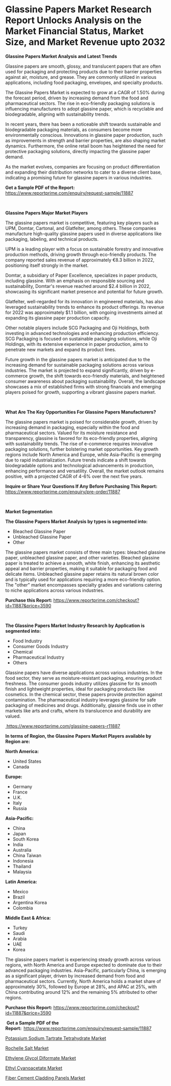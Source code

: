 <p><h1>Glassine Papers Market Research Report Unlocks Analysis on the Market Financial Status, Market Size, and Market Revenue upto 2032</h1></p><p><strong>Glassine Papers Market Analysis and Latest Trends</strong></p>
<p><p>Glassine papers are smooth, glossy, and translucent papers that are often used for packaging and protecting products due to their barrier properties against air, moisture, and grease. They are commonly utilized in various applications, including food packaging, envelopes, and specialty products.</p><p>The Glassine Papers Market is expected to grow at a CAGR of 1.50% during the forecast period, driven by increasing demand from the food and pharmaceutical sectors. The rise in eco-friendly packaging solutions is influencing manufacturers to adopt glassine paper, which is recyclable and biodegradable, aligning with sustainability trends. </p><p>In recent years, there has been a noticeable shift towards sustainable and biodegradable packaging materials, as consumers become more environmentally conscious. Innovations in glassine paper production, such as improvements in strength and barrier properties, are also shaping market dynamics. Furthermore, the online retail boom has heightened the need for protective packaging solutions, directly impacting the glassine paper demand.</p><p>As the market evolves, companies are focusing on product differentiation and expanding their distribution networks to cater to a diverse client base, indicating a promising future for glassine papers in various industries.</p></p>
<p><strong>Get a Sample PDF of the Report:&nbsp;</strong> <a href="https://www.reportprime.com/enquiry/request-sample/11887?utm_campaign=1898&utm_medium=2&utm_source=Github&utm_content=ia&utm_term=17032025&utm_id=glassine-papers">https://www.reportprime.com/enquiry/request-sample/11887</a></p>
<p>&nbsp;</p>
<p><strong>Glassine Papers Major Market Players</strong></p>
<p><p>The glassine papers market is competitive, featuring key players such as UPM, Domtar, Cartonal, and Glatfelter, among others. These companies manufacture high-quality glassine papers used in diverse applications like packaging, labeling, and technical products.</p><p>UPM is a leading player with a focus on sustainable forestry and innovative production methods, driving growth through eco-friendly products. The company reported sales revenue of approximately €8.3 billion in 2022, positioning itself strongly in the market.</p><p>Domtar, a subsidiary of Paper Excellence, specializes in paper products, including glassine. With an emphasis on responsible sourcing and sustainability, Domtar's revenue reached around $2.4 billion in 2022, showcasing its significant market presence and potential for future growth.</p><p>Glatfelter, well-regarded for its innovation in engineered materials, has also leveraged sustainability trends to enhance its product offerings. Its revenue for 2022 was approximately $1.1 billion, with ongoing investments aimed at expanding its glassine paper production capacity.</p><p>Other notable players include SCG Packaging and Oji Holdings, both investing in advanced technologies and enhancing production efficiency. SCG Packaging is focused on sustainable packaging solutions, while Oji Holdings, with its extensive experience in paper production, aims to penetrate new markets and expand its product lines.</p><p>Future growth in the glassine papers market is anticipated due to the increasing demand for sustainable packaging solutions across various industries. The market is projected to expand significantly, driven by e-commerce growth, the shift towards eco-friendly materials, and heightened consumer awareness about packaging sustainability. Overall, the landscape showcases a mix of established firms with strong financials and emerging players poised for growth, supporting a vibrant glassine papers market.</p></p>
<p>&nbsp;</p>
<p><strong>What Are The Key Opportunities For Glassine Papers Manufacturers?</strong></p>
<p><p>The glassine papers market is poised for considerable growth, driven by increasing demand in packaging, especially within the food and pharmaceutical sectors. Valued for its moisture resistance and transparency, glassine is favored for its eco-friendly properties, aligning with sustainability trends. The rise of e-commerce requires innovative packaging solutions, further bolstering market opportunities. Key growth regions include North America and Europe, while Asia-Pacific is emerging due to rapid industrialization. Future trends indicate a shift towards biodegradable options and technological advancements in production, enhancing performance and versatility. Overall, the market outlook remains positive, with a projected CAGR of 4-6% over the next five years.</p></p>
<p><strong>Inquire or Share Your Questions If Any Before Purchasing This Report:</strong> <a href="https://www.reportprime.com/enquiry/pre-order/11887?utm_campaign=1898&utm_medium=2&utm_source=Github&utm_content=ia&utm_term=17032025&utm_id=glassine-papers">https://www.reportprime.com/enquiry/pre-order/11887</a></p>
<p>&nbsp;</p>
<p><strong>Market Segmentation</strong></p>
<p><strong>The Glassine Papers Market Analysis by types is segmented into:</strong></p>
<p><ul><li>Bleached Glassine Paper</li><li>Unbleached Glassine Paper</li><li>Other</li></ul></p>
<p><p>The glassine papers market consists of three main types: bleached glassine paper, unbleached glassine paper, and other varieties. Bleached glassine paper is treated to achieve a smooth, white finish, enhancing its aesthetic appeal and barrier properties, making it suitable for packaging food and delicate items. Unbleached glassine paper retains its natural brown color and is typically used for applications requiring a more eco-friendly option. The "other" market encompasses specialty grades and variations catering to niche applications across various industries.</p></p>
<p><strong>Purchase this Report:&nbsp;</strong><a href="https://www.reportprime.com/checkout?id=11887&price=3590&utm_campaign=1898&utm_medium=2&utm_source=Github&utm_content=ia&utm_term=17032025&utm_id=glassine-papers">https://www.reportprime.com/checkout?id=11887&price=3590</a></p>
<p>&nbsp;</p>
<p><strong>The Glassine Papers Market Industry Research by Application is segmented into:</strong></p>
<p><ul><li>Food Industry</li><li>Consumer Goods Industry</li><li>Chemical</li><li>Pharmaceutical Industry</li><li>Others</li></ul></p>
<p><p>Glassine papers have diverse applications across various industries. In the food sector, they serve as moisture-resistant packaging, ensuring product freshness. The consumer goods industry utilizes glassine for its smooth finish and lightweight properties, ideal for packaging products like cosmetics. In the chemical sector, these papers provide protection against contamination. The pharmaceutical industry leverages glassine for safe packaging of medicines and drugs. Additionally, glassine finds use in other markets like arts and crafts, where its translucence and durability are valued.</p></p>
<p><a href="https://www.reportprime.com/glassine-papers-r11887?utm_campaign=1898&utm_medium=2&utm_source=Github&utm_content=ia&utm_term=17032025&utm_id=glassine-papers">&nbsp;https://www.reportprime.com/glassine-papers-r11887</a></p>
<p><strong>In terms of Region, the Glassine Papers Market Players available by Region are:</strong></p>
<p>
    <p> <strong> North America: </strong>
        <ul>
            <li>United States</li>
            <li>Canada</li>
        </ul>
        </p> 
    <p> <strong> Europe: </strong>
        <ul>
            <li>Germany</li>
            <li>France</li>
            <li>U.K.</li>
            <li>Italy</li>
            <li>Russia</li>
        </ul>
        </p> 
    <p> <strong> Asia-Pacific: </strong>
        <ul>
            <li>China</li>
            <li>Japan</li>
            <li>South Korea</li>
            <li>India</li>
            <li>Australia</li>
            <li>China Taiwan</li>
            <li>Indonesia</li>
            <li>Thailand</li>
            <li>Malaysia</li>
        </ul>
        </p> 
    <p> <strong> Latin America: </strong>
        <ul>
            <li>Mexico</li>
            <li>Brazil</li>
            <li>Argentina Korea</li>
            <li>Colombia</li>
        </ul>
        </p> 
    <p> <strong> Middle East & Africa: </strong>
        <ul>
            <li>Turkey</li>
            <li>Saudi</li>
            <li>Arabia</li>
            <li>UAE</li>
            <li>Korea</li>
        </ul>
    </p>
    </p>
<p><p>The glassine papers market is experiencing steady growth across various regions, with North America and Europe expected to dominate due to their advanced packaging industries. Asia-Pacific, particularly China, is emerging as a significant player, driven by increased demand from food and pharmaceutical sectors. Currently, North America holds a market share of approximately 30%, followed by Europe at 28%, and APAC at 25%, with China contributing around 12% and the remaining 5% attributed to other regions.</p></p>
<p><strong>Purchase this Report: </strong><a href="https://www.reportprime.com/checkout?id=11887&price=3590&utm_campaign=1898&utm_medium=2&utm_source=Github&utm_content=ia&utm_term=17032025&utm_id=glassine-papers">https://www.reportprime.com/checkout?id=11887&price=3590</a></p>
<p>&nbsp;<strong>Get a Sample PDF of the Report:&nbsp;&nbsp;</strong><a href="https://www.reportprime.com/enquiry/request-sample/11887?utm_campaign=1898&utm_medium=2&utm_source=Github&utm_content=ia&utm_term=17032025&utm_id=glassine-papers">https://www.reportprime.com/enquiry/request-sample/11887</a></p>
<p><strong></strong></p>
<p><p><a href="https://github.com/pelegeazlie5/Market-Research-Report-List-1/blob/main/potassium-sodium-tartrate-tetrahydrate-market.md?utm_campaign=1898&utm_medium=2&utm_source=Github&utm_content=ia&utm_term=17032025&utm_id=glassine-papers">Potassium Sodium Tartrate Tetrahydrate Market</a></p><p><a href="https://github.com/perbetpereir/Market-Research-Report-List-1/blob/main/rochelle-salt-market.md?utm_campaign=1898&utm_medium=2&utm_source=Github&utm_content=ia&utm_term=17032025&utm_id=glassine-papers">Rochelle Salt Market</a></p><p><a href="https://github.com/duerknikko44/Market-Research-Report-List-1/blob/main/ethylene-glycol-diformate-market.md?utm_campaign=1898&utm_medium=2&utm_source=Github&utm_content=ia&utm_term=17032025&utm_id=glassine-papers">Ethylene Glycol Diformate Market</a></p><p><a href="https://github.com/poskaturovtl/Market-Research-Report-List-1/blob/main/ethyl-cyanoacetate-market.md?utm_campaign=1898&utm_medium=2&utm_source=Github&utm_content=ia&utm_term=17032025&utm_id=glassine-papers">Ethyl Cyanoacetate Market</a></p><p><a href="https://github.com/paulierasho/Market-Research-Report-List-1/blob/main/fiber-cement-cladding-panels-market.md?utm_campaign=1898&utm_medium=2&utm_source=Github&utm_content=ia&utm_term=17032025&utm_id=glassine-papers">Fiber Cement Cladding Panels Market</a></p></p>